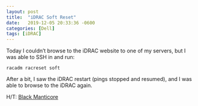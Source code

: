 ```yaml
---
layout: post
title:  "iDRAC Soft Reset"
date:   2019-12-05 20:33:36 -0600
categories: [Dell]
tags: [iDRAC]
---
```


Today I couldn’t browse to the iDRAC website to one of my servers, but I was able to SSH in and run:

`racadm racreset soft`

After a bit, I saw the iDRAC restart (pings stopped and resumed), and I was able to browse to the iDRAC again.

H/T: [Black Manticore](https://www.blackmanticore.com/bd6a9b2ebe1e6fdd18500e29e192ce8b)